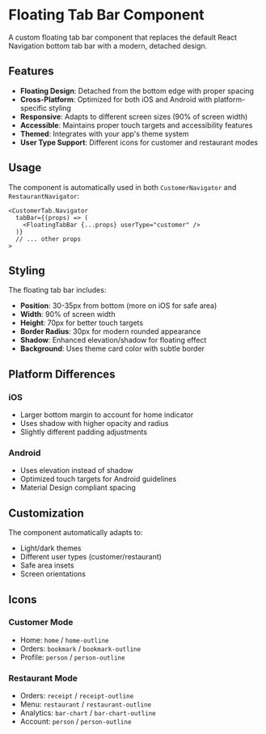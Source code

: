 # Floating Tab Bar Component

A custom floating tab bar component that replaces the default React Navigation bottom tab bar with a modern, detached design.

## Features

- **Floating Design**: Detached from the bottom edge with proper spacing
- **Cross-Platform**: Optimized for both iOS and Android with platform-specific styling
- **Responsive**: Adapts to different screen sizes (90% of screen width)
- **Accessible**: Maintains proper touch targets and accessibility features
- **Themed**: Integrates with your app's theme system
- **User Type Support**: Different icons for customer and restaurant modes

## Usage

The component is automatically used in both `CustomerNavigator` and `RestaurantNavigator`:

```tsx
<CustomerTab.Navigator
  tabBar={(props) => (
    <FloatingTabBar {...props} userType="customer" />
  )}
  // ... other props
>
```

## Styling

The floating tab bar includes:

- **Position**: 30-35px from bottom (more on iOS for safe area)
- **Width**: 90% of screen width
- **Height**: 70px for better touch targets
- **Border Radius**: 30px for modern rounded appearance
- **Shadow**: Enhanced elevation/shadow for floating effect
- **Background**: Uses theme card color with subtle border

## Platform Differences

### iOS
- Larger bottom margin to account for home indicator
- Uses shadow with higher opacity and radius
- Slightly different padding adjustments

### Android
- Uses elevation instead of shadow
- Optimized touch targets for Android guidelines
- Material Design compliant spacing

## Customization

The component automatically adapts to:
- Light/dark themes
- Different user types (customer/restaurant)
- Safe area insets
- Screen orientations

## Icons

### Customer Mode
- Home: `home` / `home-outline`
- Orders: `bookmark` / `bookmark-outline`
- Profile: `person` / `person-outline`

### Restaurant Mode
- Orders: `receipt` / `receipt-outline`
- Menu: `restaurant` / `restaurant-outline`
- Analytics: `bar-chart` / `bar-chart-outline`
- Account: `person` / `person-outline`